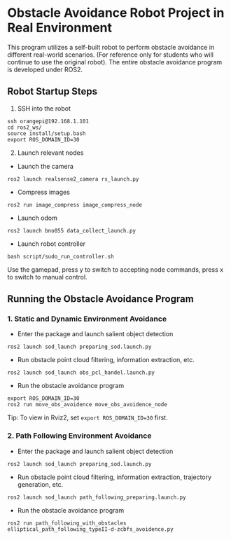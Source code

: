 # Obstacle Avoidance Robot Project in Real Environment

This program utilizes a self-built robot to perform obstacle avoidance in different real-world scenarios. (For reference only for students who will continue to use the original robot). The entire obstacle avoidance program is developed under ROS2.

## Robot Startup Steps

1. SSH into the robot
```
ssh orangepi@192.168.1.101
cd ros2_ws/
source install/setup.bash
export ROS_DOMAIN_ID=30
```

2. Launch relevant nodes
- Launch the camera
```
ros2 launch realsense2_camera rs_launch.py
```

- Compress images  
```
ros2 run image_compress image_compress_node
```

- Launch odom
```
ros2 launch bno055 data_collect_launch.py
```

- Launch robot controller
```
bash script/sudo_run_controller.sh
```
Use the gamepad, press y to switch to accepting node commands, press x to switch to manual control.

## Running the Obstacle Avoidance Program

### 1. Static and Dynamic Environment Avoidance

- Enter the package and launch salient object detection
```
ros2 launch sod_launch preparing_sod.launch.py
```

- Run obstacle point cloud filtering, information extraction, etc.
```
ros2 launch sod_launch obs_pcl_handel.launch.py
```

- Run the obstacle avoidance program
```
export ROS_DOMAIN_ID=30
ros2 run move_obs_avoidence move_obs_avoidence_node
```

Tip: To view in Rviz2, set `export ROS_DOMAIN_ID=30` first.

### 2. Path Following Environment Avoidance 

- Enter the package and launch salient object detection
```
ros2 launch sod_launch preparing_sod.launch.py
```

- Run obstacle point cloud filtering, information extraction, trajectory generation, etc.
```
ros2 launch sod_launch path_following_preparing.launch.py
```

- Run the obstacle avoidance program
```
ros2 run path_following_with_obstacles elliptical_path_following_typeII-d-zcbfs_avoidence.py
```
